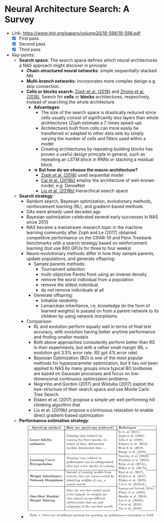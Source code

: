 # Neural Architecture Search: A Survey

- Link: https://www.jmlr.org/papers/volume20/18-598/18-598.pdf
  - [x] First pass
  - [x] Second pass
  - [x] Third pass
- Key-points:
  - **Search space**: The search space defines which neural architectures a NAS approach might discover in
  principle
    - **Chain-structured neural networks**: simple sequentially-stacked NN
    - **Multi-branch networks**: incorporates more complex design e.g. skip connection. 
    - **Cells or blocks search**: [Zoph et al. (2018)](https://arxiv.org/pdf/1707.07012.pdf) and [Zhong et al. (2018)](https://arxiv.org/pdf/1708.05552.pdf), Search for **cells** or **blocks** architectures, respectively, instead of searching the whole architecture. 
      - **Advantages**:
        - The size of the search space is drastically reduced since cells usually consist of significantly less layers than whole architectures (Zoph estimate a 7-times speed-up)
        - Architectures built from cells can more easily be transferred or adapted to other data sets by simply varying the number of cells and filters used within a model
        - Creating architectures by repeating building blocks has proven a useful design principle in general, such as repeating an LSTM block in RNNs or stacking a residual block.
      - **=> But how do we choose the macro-architecture?** 
        - [Zoph et al. (2018)](https://arxiv.org/pdf/1707.07012.pdf) used sequential model
        - [Cai et al. (2018b)](https://arxiv.org/abs/1806.02639) employ the architecture of well-known model, e.g. DenseNet
        - [Liu et al. (2018b)](https://arxiv.org/abs/1711.00436) hierarchical search space
  - **Search strategy**:
    - Random search, Bayesian optimization, evolutionary methods, reinforcement learning (RL), and gradient-based methods
    - GAs were already used decades ago
    - Bayesian optimization celebrated several early successes in NAS since 2013
    - NAS became a mainstream research topic in the machine learning community after Zoph and Le (2017) obtained competitive performance on the CIFAR-10 and Penn Treebank benchmarks with a search strategy based on reinforcement learning (but use 800 GPUs for three to four weeks)
    - Neuro-evolutionary methods differ in how they sample parents, update populations,
      and generate offspring:
      - Sample parents methods:
        - Tournament selection
        - multi-objective Pareto front using an inverse density
        - remove the worst individual from a population
        - remove the oldest individual
        - do not remove individuals at all
      - Generate offspring:
        - Initialize randomly
        - Lamarckian inheritance, i.e, knowledge (in the form of learned weights) is passed on from a parent network to its children by using network morphisms
    - Comparison:
      - RL and evolution perform equally well in terms of final test accuracy, with evolution having better anytime performance and finding smaller models
      - Both above approaches consistently perform better than RS in their experiments, but with a rather small margin (RL + evolution got 3.5% error rate. RS got 4% error rate)
      - Bayesian Optimization (BO) is one of the most popular methods for hyperparameter optimization, but it has not been applied to NAS by many groups since typical BO toolboxes are based on Gaussian processes and focus on low-dimensional continuous optimization problems.
      - Negrinho and Gordon (2017) and Wistuba (2017) exploit the tree-structure of their
        search space and use Monte Carlo Tree Search.
      - Elsken et al. (2017) propose a simple yet well performing hill climbing algorithm that
      - Liu et al. (2019b) propose a continuous relaxation to enable direct gradient-based optimization
  - **Performance estimation strategy**:
    - ![](img/methods_for_speeding_up_performance_estimation.png)

